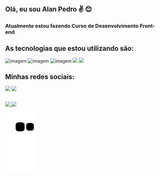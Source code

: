 ## Olá, eu sou  Alan Pedro ✌️ 😊
### Atualmente estou fazendo Curso de Desenvolvimento Front-end
## As tecnologias que estou utilizando são:

<div>
    <img src="https://img.shields.io/badge/HTML-239120?style=for-the-badge&logo=html5&logoColor=white" alt="imagem">
    <img src="https://img.shields.io/badge/CSS-239120?&style=for-the-badge&logo=css3&logoColor=white" alt="imagem">
    <img src="https://img.shields.io/badge/JavaScript-F7DF1E?style=for-the-badge&logo=javascript&logoColor=black" alt="imagem">
    <img src="https://img.shields.io/badge/Git-E34F26?style=for-the-badge&logo=git&logoColor=white">
    <img src="https://img.shields.io/badge/GitHub-100000?style=for-the-badge&logo=github&logoColor=white">
</div>

## Minhas redes sociais:

<div>
<a href="https://www.linkedin.com/in/alan-pedro-dias-desenvolvedor/" target="_blank"><img src="https://img.shields.io/badge/-LinkedIn-%230077B5?style=for-the-badge&logo=linkedin&logoColor=white" target="_blank"></a> 
<a href="https://www.youtube.com/seu-canal-youtube-aqui" target="_blank"><img src="https://img.shields.io/badge/YouTube-FF0000?style=for-the-badge&logo=youtube&logoColor=white" target="_blank"></a>  
</div>
<br>
<p align="left">
<a href="https://github.com/AlanPedroD">
  <img height="180em" src="https://github-readme-stats-eight-theta.vercel.app/api?username=AlanPedroD&show_icons=true&theme=algolia&include_all_commits=true&count_private=true"/>
  <img height="180em" src="https://github-readme-stats-eight-theta.vercel.app/api/top-langs/?username=AlanPedroD&layout=compact&langs_count=8&theme=algolia"/>
</a>
</p>



![Snake animation](https://github.com/AlanPedroD/AlanPedroD/blob/output/github-contribution-grid-snake.svg)


